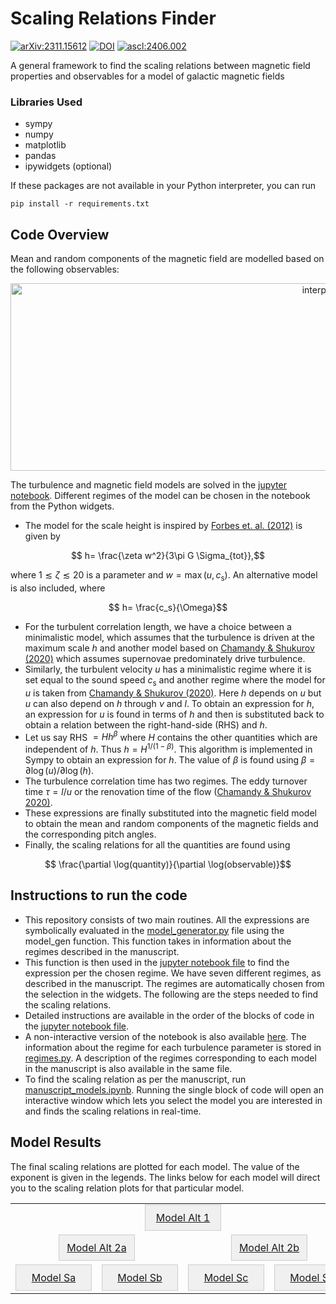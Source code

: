 # Scaling Relations Finder
[![arXiv:2311.15612](http://img.shields.io/badge/arXiv-1809.03595-B31B1B.svg)](https://arxiv.org/abs/2311.15612)
[![DOI](https://zenodo.org/badge/101327620.svg)](https://doi.org/10.3847/1538-4357/ad3205)
<a href="https://ascl.net/2406.002"><img src="https://img.shields.io/badge/ascl-2406.002-blue.svg?colorB=262255" alt="ascl:2406.002" /></a>


A general framework to find the scaling relations between magnetic field properties and observables for a model of galactic magnetic fields
### Libraries Used
* sympy
* numpy
* matplotlib
* pandas
* ipywidgets (optional)

 If these packages are not available in your Python interpreter, you can run
```
pip install -r requirements.txt
```
## Code Overview
Mean and random components of the magnetic field are modelled based on the following observables:
<p align="center">
<img src = "https://github.com/Rnazx/Scaling-Relations/assets/42196798/38131702-5967-49f8-8e11-7e238f44be91" width ="1000" height = "300" alt = "interpolation" />
</p>

The turbulence and magnetic field models are solved in the [jupyter notebook](example.ipynb). Different regimes of the model can be chosen in the notebook from the Python widgets. 

* The model for the scale height is inspired by [Forbes et. al. (2012)](https://ui.adsabs.harvard.edu/abs/2012ApJ...754...48F/abstract) is given by
```math
  h= \frac{\zeta w^2}{3\pi G \Sigma_{tot}},
```
where $1\lesssim\zeta\lesssim20$ is a parameter and $w=\max(u,c_\mathrm{s})$.
An alternative model is also included, where 
```math
  h= \frac{c_s}{\Omega}
```
* For the turbulent correlation length, we have a choice between a minimalistic model, which assumes that the turbulence is driven at the maximum scale $h$ and another model based on [Chamandy \& Shukurov (2020)](https://ui.adsabs.harvard.edu/abs/2020Galax...8...56C/abstract) which assumes supernovae predominately drive turbulence.
*  Similarly, the turbulent velocity $u$ has a minimalistic regime where it is set equal to the sound speed $c_\mathrm{s}$ and another regime where the model for $u$ is taken from [Chamandy \& Shukurov (2020)](https://ui.adsabs.harvard.edu/abs/2020Galax...8...56C/abstract). Here $h$ depends on $u$ but $u$ can also depend on $h$ through $\nu$ and $l$. To obtain an expression for $h$, an expression for $u$ is found in terms of $h$ and then is substituted back to obtain a relation between the right-hand-side (RHS) and $h$. 
* Let us say RHS $=Hh^\beta$ where $H$ contains the other quantities which are independent of $h$. Thus $h = H^{1/(1-\beta)}$. This algorithm is implemented in Sympy to obtain an expression for $h$. The value of $\beta$ is found using $\beta = \partial \log(u)/\partial \log(h)$.
* The turbulence correlation time has two regimes. The eddy turnover time $\tau = l/u$ or the renovation time of the flow ([Chamandy \& Shukurov 2020)](https://ui.adsabs.harvard.edu/abs/2020Galax...8...56C/abstract).
* These expressions are finally substituted into the magnetic field model to obtain the mean and random components of the magnetic fields and the corresponding pitch angles.
* Finally, the scaling relations for all the quantities are found using 
```math
  \frac{\partial \log(quantity)}{\partial \log(observable)}
```
## Instructions to run the code
* This repository consists of two main routines. All the expressions are symbolically evaluated in the [model_generator.py](model_generator.py) file using the model_gen function. This function takes in information about the regimes described in the manuscript.
* This function is then used in the [jupyter notebook file](example.ipynb) to find the  expression per the chosen regime. We have seven different regimes, as described in the manuscript. The regimes are automatically chosen from the selection in the widgets. The following are the steps needed to find the scaling relations.
* Detailed instructions are available in the order of the blocks of code in the [jupyter notebook file](example.ipynb).
* A non-interactive version of the notebook is also available [here](example_non_interactive.ipynb). The information about the regime for each turbulence parameter is stored in [regimes.py](regimes.py). A description of the regimes corresponding to each model in the manuscript is also available in the same file.
* To find the scaling relation as per the manuscript, run [manuscript_models.ipynb](manuscript_models.ipynb). Running the single block of code will open an interactive window which lets you select the model you are interested in and finds the scaling relations in real-time.

## Model Results
The final scaling relations are plotted for each model. The value of the exponent is given in the legends. The links below for each model will direct you to the scaling relation plots for that particular model.
</details>

<!-- Center align the content -->
<div align="center">

<!-- Create an HTML table with 3 rows -->
<table style="border-collapse: collapse; width: 100%;">
    <tr>
        <!-- Empty cell for the top row -->
        <tr></tr>
        <!-- Button for the top row -->
        <td align="center" colspan="8">
            <a href="scaling_relation_plots/Model_Alt1/quantity%20plots.md" style="display: inline-block; text-align: center; width: 100px; padding: 10px; border: 1px solid #ccc; background-color: #f0f0f0;">
                Model Alt 1
            </a>
        </td>
    </tr>
    <tr>
        <!-- Button for the second row -->
        <td align="center" colspan="4">
            <a href="scaling_relation_plots/Model_Alt2a/quantity%20plots.md" style="display: inline-block; text-align: center; width: 100px; padding: 10px; border: 1px solid #ccc; background-color: #f0f0f0;">
                Model Alt 2a
            </a>
        </td>
        <!-- Button for the second row -->
        <td align="center" colspan="4">
            <a href="scaling_relation_plots/Model_Alt2b/quantity%20plots.md" style="display: inline-block; text-align: center; width: 100px; padding: 10px; border: 1px solid #ccc; background-color: #f0f0f0;">
                Model Alt 2b
            </a>
        </td>
    </tr>
    <tr>
        <!-- Button for the third row -->
        <td align="center" colspan="2">
            <a href="scaling_relation_plots/Model_Sa/quantity%20plots.md" style="display: inline-block; text-align: center; width: 100px; padding: 10px; border: 1px solid #ccc; background-color: #f0f0f0;">
                Model Sa
            </a>
        </td>
        <!-- Button for the third row -->
        <td align="center" colspan="2">
            <a href="scaling_relation_plots/Model_Sb/quantity%20plots.md" style="display: inline-block; text-align: center; width: 100px; padding: 10px; border: 1px solid #ccc; background-color: #f0f0f0;">
                Model Sb
            </a>
        </td>
        <!-- Button for the third row -->
        <td align="center" colspan="2">
            <a href="scaling_relation_plots/Model_Sc/quantity%20plots.md" style="display: inline-block; text-align: center; width: 100px; padding: 10px; border: 1px solid #ccc; background-color: #f0f0f0;">
                Model Sc
            </a>
        </td>
      <td align="center" colspan="2">
            <a href="scaling_relation_plots/Model_Sd/quantity%20plots.md" style="display: inline-block; text-align: center; width: 100px; padding: 10px; border: 1px solid #ccc; background-color: #f0f0f0;">
                Model Sd
            </a>
        </td>
    </tr>
    
</table>

</div>
